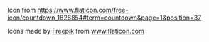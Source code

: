 ﻿Icon from 
https://www.flaticon.com/free-icon/countdown_1826854#term=countdown&page=1&position=37
<div>Icons made by <a href="https://www.flaticon.com/authors/freepik" title="Freepik">Freepik</a> from <a href="https://www.flaticon.com/" title="Flaticon">www.flaticon.com</a></div>


